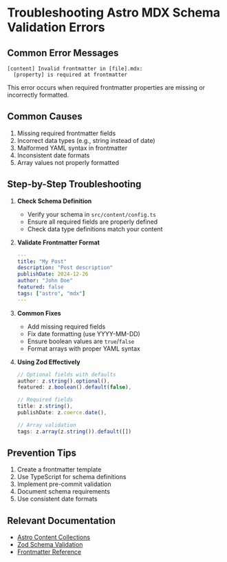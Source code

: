 # Troubleshooting Astro MDX Schema Validation Errors

## Common Error Messages

```
[content] Invalid frontmatter in [file].mdx:
  [property] is required at frontmatter
```

This error occurs when required frontmatter properties are missing or incorrectly formatted.

## Common Causes

1. Missing required frontmatter fields
2. Incorrect data types (e.g., string instead of date)
3. Malformed YAML syntax in frontmatter
4. Inconsistent date formats
5. Array values not properly formatted

## Step-by-Step Troubleshooting

1. **Check Schema Definition**
   - Verify your schema in `src/content/config.ts`
   - Ensure all required fields are properly defined
   - Check data type definitions match your content

2. **Validate Frontmatter Format**
   ```yaml
   ---
   title: "My Post"
   description: "Post description"
   publishDate: 2024-12-26
   author: "John Doe"
   featured: false
   tags: ["astro", "mdx"]
   ---
   ```

3. **Common Fixes**
   - Add missing required fields
   - Fix date formatting (use YYYY-MM-DD)
   - Ensure boolean values are `true`/`false`
   - Format arrays with proper YAML syntax

4. **Using Zod Effectively**
   ```typescript
   // Optional fields with defaults
   author: z.string().optional(),
   featured: z.boolean().default(false),
   
   // Required fields
   title: z.string(),
   publishDate: z.coerce.date(),
   
   // Array validation
   tags: z.array(z.string()).default([])
   ```

## Prevention Tips

1. Create a frontmatter template
2. Use TypeScript for schema definitions
3. Implement pre-commit validation
4. Document schema requirements
5. Use consistent date formats

## Relevant Documentation

- [Astro Content Collections](https://docs.astro.build/en/guides/content-collections/)
- [Zod Schema Validation](https://docs.astro.build/en/guides/content-collections/#defining-a-collection-schema)
- [Frontmatter Reference](https://docs.astro.build/en/guides/markdown-content/#frontmatter-layout)